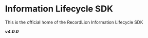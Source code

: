 # Information Lifecycle SDK
This is the official home of the RecordLion Information Lifecycle SDK

 __*v4.0.0*__

